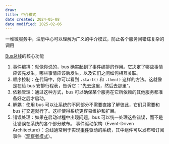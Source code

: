 ```yaml
---
draw:
title: 中介模式
date created: 2024-05-08
date modified: 2025-02-06
---
```


一堆微服务中，注册中心可以理解为广义的中介模式，防止各个服务间错综复杂的调用

<!-- more -->

[Bus总线](Bus总线.md)的核心功能

1. 事件编排：就像你说的，bus 确实起到了事件编排的作用。它决定了哪些事情应该先发生，哪些事情应该后发生，以及它们之间如何相互关联。
2. 顺序控制：在代码中，你可以看到 `.start()` 和 `.then()` 这样的方法。这就像是在给 bus 安排行程表，告诉它："先去这里，然后去那里"。
3. 依赖管理：通过这种方式，bus 可以确保某个服务在它所依赖的其他服务都准备好之后才启动。
4. 解耦：使用 bus 可以让系统的不同部分不需要直接了解彼此，它们只需要和 bus 打交道就行了。这样使得系统更容易维护和扩展。
5. 错误处理：如果在启动过程中出现问题，bus 可以统一处理这些错误，而不是让错误在系统的各个部分散布。
事件驱动架构（Event-Driven Architecture）：总线通常用于实现[事件](事件.md)驱动的系统，其中组件可以发布和订阅事件（[观察者模式](观察者模式.md)）。
